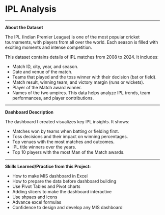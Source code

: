 # IPL Analysis

-----
**About the Dataset**

The IPL (Indian Premier League) is one of the most popular cricket tournaments, with players from all over the world. Each season is filled with exciting moments and intense competition.

This dataset contains details of IPL matches from 2008 to 2024. It includes:

  - Match ID, city, year, and season.
  - Date and venue of the match.
  - Teams that played and the toss winner with their decision (bat or field).
  - Match result, winning team, and victory margin (runs or wickets).
  - Player of the Match award winner.
  - Names of the two umpires.
This data helps analyze IPL trends, team performances, and player contributions.

------
**Dashboard Description**

The dashboard I created visualizes key IPL insights. It shows:

  - Matches won by teams when batting or fielding first.
  - Toss decisions and their impact on winning percentages.
  - Top venues with the most matches and outcomes.
  - IPL title winners over the years.
  - Top 10 players with the most Man of the Match awards.

------
**Skills Learned/Practice from this Project:**
- How to make MIS dashboard in Excel
- How to prepare the data before dashboard building
- Use Pivot Tables and Pivot charts
- Adding slicers to make the dashboard interactive
- Use shpaes and icons
- Advance excel formulas
- Confidence to design and develop any MIS dashboard
